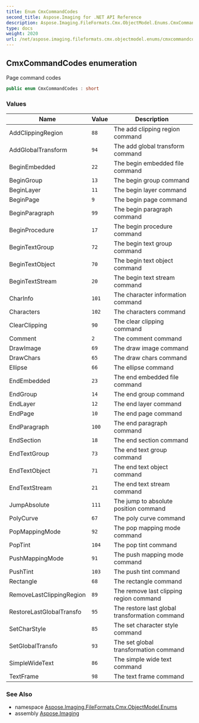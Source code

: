 ```yaml
---
title: Enum CmxCommandCodes
second_title: Aspose.Imaging for .NET API Reference
description: Aspose.Imaging.FileFormats.Cmx.ObjectModel.Enums.CmxCommandCodes enum. Page command codes
type: docs
weight: 2020
url: /net/aspose.imaging.fileformats.cmx.objectmodel.enums/cmxcommandcodes/
---
```

## CmxCommandCodes enumeration

Page command codes

```csharp
public enum CmxCommandCodes : short
```

### Values

| Name | Value | Description |
| --- | --- | --- |
| AddClippingRegion | `88` | The add clipping region command |
| AddGlobalTransform | `94` | The add global transform command |
| BeginEmbedded | `22` | The begin embedded file command |
| BeginGroup | `13` | The begin group command |
| BeginLayer | `11` | The begin layer command |
| BeginPage | `9` | The begin page command |
| BeginParagraph | `99` | The begin paragraph command |
| BeginProcedure | `17` | The begin procedure command |
| BeginTextGroup | `72` | The begin text group command |
| BeginTextObject | `70` | The begin text object command |
| BeginTextStream | `20` | The begin text stream command |
| CharInfo | `101` | The character information command |
| Characters | `102` | The characters command |
| ClearClipping | `90` | The clear clipping command |
| Comment | `2` | The comment command |
| DrawImage | `69` | The draw image command |
| DrawChars | `65` | The draw chars command |
| Ellipse | `66` | The ellipse command |
| EndEmbedded | `23` | The end embedded file command |
| EndGroup | `14` | The end group command |
| EndLayer | `12` | The end layer command |
| EndPage | `10` | The end page command |
| EndParagraph | `100` | The end paragraph command |
| EndSection | `18` | The end section command |
| EndTextGroup | `73` | The end text group command |
| EndTextObject | `71` | The end text object command |
| EndTextStream | `21` | The end text stream command |
| JumpAbsolute | `111` | The jump to absolute position command |
| PolyCurve | `67` | The poly curve command |
| PopMappingMode | `92` | The pop mapping mode command |
| PopTint | `104` | The pop tint command |
| PushMappingMode | `91` | The push mapping mode command |
| PushTint | `103` | The push tint command |
| Rectangle | `68` | The rectangle command |
| RemoveLastClippingRegion | `89` | The remove last clipping region command |
| RestoreLastGlobalTransfo | `95` | The restore last global transformation command |
| SetCharStyle | `85` | The set character style command |
| SetGlobalTransfo | `93` | The set global transformation command |
| SimpleWideText | `86` | The simple wide text command |
| TextFrame | `98` | The text frame command |

### See Also

* namespace [Aspose.Imaging.FileFormats.Cmx.ObjectModel.Enums](../../aspose.imaging.fileformats.cmx.objectmodel.enums/)
* assembly [Aspose.Imaging](../../)


